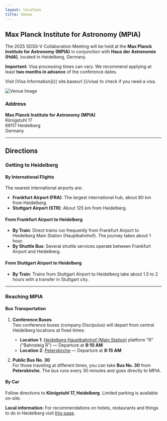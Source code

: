 ```yaml
---
layout: location
title: Venue
---
```


## Max Planck Institute for Astronomy (MPIA)

The 2025 SDSS-V Collaboration Meeting will be held at the **Max Planck Institute for Astronomy (MPIA)** in conjunction with **Haus der Astronomie (HdA)**, located in Heidelberg, Germany.

<div class="visa-warning">
  <strong>Important:</strong> Visa processing times can vary. We recommend applying at least <strong>two months in advance</strong> of the conference dates.
</div>

Visit [Visa Information]({{ site.baseurl }}/visa) to check if you need a visa.

<div class="venue-image">
  <img src="{{ '/assets/images/mpia.jpeg' | relative_url }}" alt="Venue Image" class="img-fluid mb-4">
</div>

### Address

**Max Planck Institute for Astronomy (MPIA)**  
Königstuhl 17  
69117 Heidelberg  
Germany  

---

<div class="venue-page">
  <h2>Directions</h2>
</div>

<div class="venue-page">
  <h3>Getting to Heidelberg</h3>
</div>

#### By International Flights

The nearest international airports are:

- **Frankfurt Airport (FRA)**: The largest international hub, about 80 km from Heidelberg.
- **Stuttgart Airport (STR)**: About 125 km from Heidelberg.

#### From Frankfurt Airport to Heidelberg

- **By Train**: Direct trains run frequently from Frankfurt Airport to Heidelberg Main Station (Hauptbahnhof). The journey takes about 1 hour.
- **By Shuttle Bus**: Several shuttle services operate between Frankfurt Airport and Heidelberg.

#### From Stuttgart Airport to Heidelberg

- **By Train**: Trains from Stuttgart Airport to Heidelberg take about 1.5 to 2 hours with a transfer in Stuttgart city.

---
<div class="venue-page">
  <h3>Reaching MPIA</h3>
</div>

#### Bus Transportation

1. **Conference Buses**  
   Two conference buses (company Discipulus) will depart from central Heidelberg locations at fixed times:
   - **Location 1**: [Heidelberg Hauptbahnhof (Main Station)](https://maps.app.goo.gl/q8gddF9v2XyjLajP9) platform "R" ("Bahnsteig R") — Departure at **8:10 AM**  
   - **Location 2**: [Peterskirche](https://maps.app.goo.gl/RwZq7PytLbkFqs7N9) — Departure at **8:15 AM**

2. **Public Bus No. 30**  
   For those traveling at different times, you can take **Bus No. 30** from **Peterskirche**. The bus runs every 30 minutes and goes directly to MPIA.

#### By Car

Follow directions to **Königstuhl 17, Heidelberg**. Limited parking is available on-site.

<div class="visa-warning">
  <strong>Local information:</strong> For recommendations on hotels, restaurants and things to do in Heidelberg visit <a href="{{ site.baseurl }}/local-info">this page</a>.
</div>
